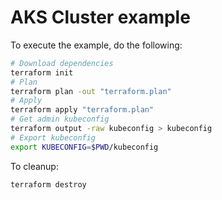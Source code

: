 # AKS Cluster example

To execute the example, do the following:

```bash
# Download dependencies
terraform init
# Plan
terraform plan -out "terraform.plan"
# Apply
terraform apply "terraform.plan"
# Get admin kubeconfig
terraform output -raw kubeconfig > kubeconfig
# Export kubeconfig
export KUBECONFIG=$PWD/kubeconfig

```

To cleanup:

```bash
terraform destroy
```
